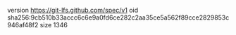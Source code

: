 version https://git-lfs.github.com/spec/v1
oid sha256:9cb510b33accc6c6e9a0fd6ce282c2aa35ce5a562f89cce2829853c946af48f2
size 1346

